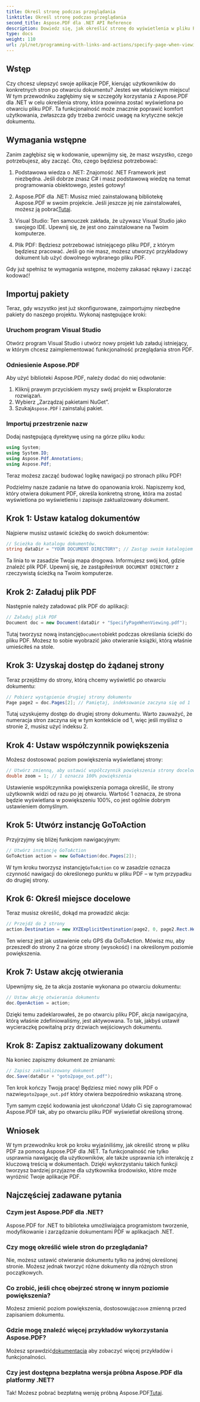 ```yaml
---
title: Określ stronę podczas przeglądania
linktitle: Określ stronę podczas przeglądania
second_title: Aspose.PDF dla .NET API Reference
description: Dowiedz się, jak określić stronę do wyświetlenia w pliku PDF za pomocą Aspose.PDF dla platformy .NET. Ulepsz nawigację użytkownika dzięki temu prostemu przewodnikowi.
type: docs
weight: 110
url: /pl/net/programming-with-links-and-actions/specify-page-when-viewing/
---
```

## Wstęp

Czy chcesz ulepszyć swoje aplikacje PDF, kierując użytkowników do konkretnych stron po otwarciu dokumentu? Jesteś we właściwym miejscu! W tym przewodniku zagłębimy się w szczegóły korzystania z Aspose.PDF dla .NET w celu określenia strony, która powinna zostać wyświetlona po otwarciu pliku PDF. Ta funkcjonalność może znacznie poprawić komfort użytkowania, zwłaszcza gdy trzeba zwrócić uwagę na krytyczne sekcje dokumentu.

## Wymagania wstępne

Zanim zagłębisz się w kodowanie, upewnijmy się, że masz wszystko, czego potrzebujesz, aby zacząć. Oto, czego będziesz potrzebować:

1. Podstawowa wiedza o .NET: Znajomość .NET Framework jest niezbędna. Jeśli dobrze znasz C# i masz podstawową wiedzę na temat programowania obiektowego, jesteś gotowy!

2.  Aspose.PDF dla .NET: Musisz mieć zainstalowaną bibliotekę Aspose.PDF w swoim projekcie. Jeśli jeszcze jej nie zainstalowałeś, możesz ją pobrać[Tutaj](https://releases.aspose.com/pdf/net/).

3. Visual Studio: Ten samouczek zakłada, że używasz Visual Studio jako swojego IDE. Upewnij się, że jest ono zainstalowane na Twoim komputerze.

4. Plik PDF: Będziesz potrzebować istniejącego pliku PDF, z którym będziesz pracować. Jeśli go nie masz, możesz utworzyć przykładowy dokument lub użyć dowolnego wybranego pliku PDF.

Gdy już spełnisz te wymagania wstępne, możemy zakasać rękawy i zacząć kodować!

## Importuj pakiety

Teraz, gdy wszystko jest już skonfigurowane, zaimportujmy niezbędne pakiety do naszego projektu. Wykonaj następujące kroki:

### Uruchom program Visual Studio

Otwórz program Visual Studio i utwórz nowy projekt lub załaduj istniejący, w którym chcesz zaimplementować funkcjonalność przeglądania stron PDF.

### Odniesienie Aspose.PDF

Aby użyć biblioteki Aspose.PDF, należy dodać do niej odwołanie:

1. Kliknij prawym przyciskiem myszy swój projekt w Eksploratorze rozwiązań.
2. Wybierz „Zarządzaj pakietami NuGet”.
3.  Szukaj`Aspose.PDF` i zainstaluj pakiet.

### Importuj przestrzenie nazw

Dodaj następującą dyrektywę using na górze pliku kodu:

```csharp
using System;
using System.IO;
using Aspose.Pdf.Annotations;
using Aspose.Pdf;
```

Teraz możesz zacząć budować logikę nawigacji po stronach pliku PDF!

Podzielmy nasze zadanie na łatwe do opanowania kroki. Napiszemy kod, który otwiera dokument PDF, określa konkretną stronę, która ma zostać wyświetlona po wyświetleniu i zapisuje zaktualizowany dokument. 

## Krok 1: Ustaw katalog dokumentów

Najpierw musisz ustawić ścieżkę do swoich dokumentów:

```csharp
// Ścieżka do katalogu dokumentów.
string dataDir = "YOUR DOCUMENT DIRECTORY"; // Zastąp swoim katalogiem
```

 Ta linia to w zasadzie Twoja mapa drogowa. Informujesz swój kod, gdzie znaleźć plik PDF. Upewnij się, że zastąpiłeś`YOUR DOCUMENT DIRECTORY` z rzeczywistą ścieżką na Twoim komputerze.

## Krok 2: Załaduj plik PDF

Następnie należy załadować plik PDF do aplikacji:

```csharp
// Załaduj plik PDF
Document doc = new Document(dataDir + "SpecifyPageWhenViewing.pdf");
```

 Tutaj tworzysz nową instancję`Document`obiekt podczas określania ścieżki do pliku PDF. Możesz to sobie wyobrazić jako otwieranie książki, którą właśnie umieściłeś na stole.

## Krok 3: Uzyskaj dostęp do żądanej strony

Teraz przejdźmy do strony, którą chcemy wyświetlić po otwarciu dokumentu:

```csharp
// Pobierz wystąpienie drugiej strony dokumentu
Page page2 = doc.Pages[2]; // Pamiętaj, indeksowanie zaczyna się od 1
```

Tutaj uzyskujemy dostęp do drugiej strony dokumentu. Warto zauważyć, że numeracja stron zaczyna się w tym kontekście od 1, więc jeśli myślisz o stronie 2, musisz użyć indeksu 2.

## Krok 4: Ustaw współczynnik powiększenia

Możesz dostosować poziom powiększenia wyświetlanej strony:

```csharp
// Utwórz zmienną, aby ustawić współczynnik powiększenia strony docelowej
double zoom = 1; // 1 oznacza 100% powiększenia
```

Ustawienie współczynnika powiększenia pomaga określić, ile strony użytkownik widzi od razu po jej otwarciu. Wartość 1 oznacza, że strona będzie wyświetlana w powiększeniu 100%, co jest ogólnie dobrym ustawieniem domyślnym.

## Krok 5: Utwórz instancję GoToAction

Przyjrzyjmy się bliżej funkcjom nawigacyjnym:

```csharp
// Utwórz instancję GoToAction
GoToAction action = new GoToAction(doc.Pages[2]); 
```

 W tym kroku tworzysz instancję`GoToAction` co w zasadzie oznacza czynność nawigacji do określonego punktu w pliku PDF – w tym przypadku do drugiej strony.

## Krok 6: Określ miejsce docelowe

Teraz musisz określić, dokąd ma prowadzić akcja:

```csharp
// Przejdź do 2 strony
action.Destination = new XYZExplicitDestination(page2, 0, page2.Rect.Height, zoom);
```

Ten wiersz jest jak ustawienie celu GPS dla GoToAction. Mówisz mu, aby przeszedł do strony 2 na górze strony (wysokość) i na określonym poziomie powiększenia.

## Krok 7: Ustaw akcję otwierania

Upewnijmy się, że ta akcja zostanie wykonana po otwarciu dokumentu:

```csharp
// Ustaw akcję otwierania dokumentu
doc.OpenAction = action;
```

Dzięki temu zadeklarowałeś, że po otwarciu pliku PDF, akcja nawigacyjna, którą właśnie zdefiniowaliśmy, jest aktywowana. To tak, jakbyś ustawił wycieraczkę powitalną przy drzwiach wejściowych dokumentu.

## Krok 8: Zapisz zaktualizowany dokument

Na koniec zapiszmy dokument ze zmianami:

```csharp
// Zapisz zaktualizowany dokument
doc.Save(dataDir + "goto2page_out.pdf");
```

Ten krok kończy Twoją pracę! Będziesz mieć nowy plik PDF o nazwie`goto2page_out.pdf` który otwiera bezpośrednio wskazaną stronę.

Tym samym część kodowania jest ukończona! Udało Ci się zaprogramować Aspose.PDF tak, aby po otwarciu pliku PDF wyświetlał określoną stronę. 

## Wniosek

W tym przewodniku krok po kroku wyjaśniliśmy, jak określić stronę w pliku PDF za pomocą Aspose.PDF dla .NET. Ta funkcjonalność nie tylko usprawnia nawigację dla użytkowników, ale także usprawnia ich interakcję z kluczową treścią w dokumentach. Dzięki wykorzystaniu takich funkcji tworzysz bardziej przyjazne dla użytkownika środowisko, które może wyróżnić Twoje aplikacje PDF.

## Najczęściej zadawane pytania

### Czym jest Aspose.PDF dla .NET?
Aspose.PDF for .NET to biblioteka umożliwiająca programistom tworzenie, modyfikowanie i zarządzanie dokumentami PDF w aplikacjach .NET.

### Czy mogę określić wiele stron do przeglądania?
Nie, możesz ustawić otwieranie dokumentu tylko na jednej określonej stronie. Możesz jednak tworzyć różne dokumenty dla różnych stron początkowych.

### Co zrobić, jeśli chcę obejrzeć stronę w innym poziomie powiększenia?
 Możesz zmienić poziom powiększenia, dostosowując`zoom` zmienną przed zapisaniem dokumentu.

### Gdzie mogę znaleźć więcej przykładów wykorzystania Aspose.PDF?
 Możesz sprawdzić[dokumentacja](https://reference.aspose.com/pdf/net/) aby zobaczyć więcej przykładów i funkcjonalności.

### Czy jest dostępna bezpłatna wersja próbna Aspose.PDF dla platformy .NET?
 Tak! Możesz pobrać bezpłatną wersję próbną Aspose.PDF[Tutaj](https://releases.aspose.com/).
